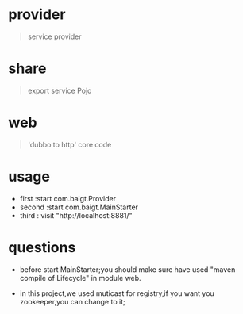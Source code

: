 # provider
> service provider

# share
> export service Pojo

# web
> 'dubbo to http'  core code

# usage
- first :start com.baigt.Provider
- second :start com.baigt.MainStarter
- third : visit "http://localhost:8881/"

# questions
- before start MainStarter;you should make sure have used "maven compile of Lifecycle" in module web.

- in this project,we used muticast for registry,if you want you zookeeper,you can change to it;





